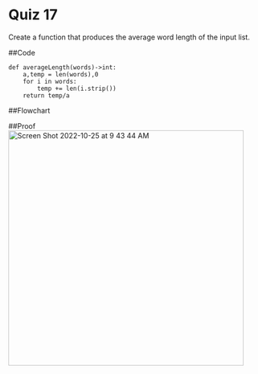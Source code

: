 # Quiz 17
Create a function that produces the average word length of the input list.

##Code
```
def averageLength(words)->int:
    a,temp = len(words),0 
    for i in words:
        temp += len(i.strip())
    return temp/a
```

##Flowchart

##Proof
<img width="468" alt="Screen Shot 2022-10-25 at 9 43 44 AM" src="https://user-images.githubusercontent.com/113817801/197656234-26fe79e9-d5f3-49e2-8fe2-45cf76a818cf.png">
